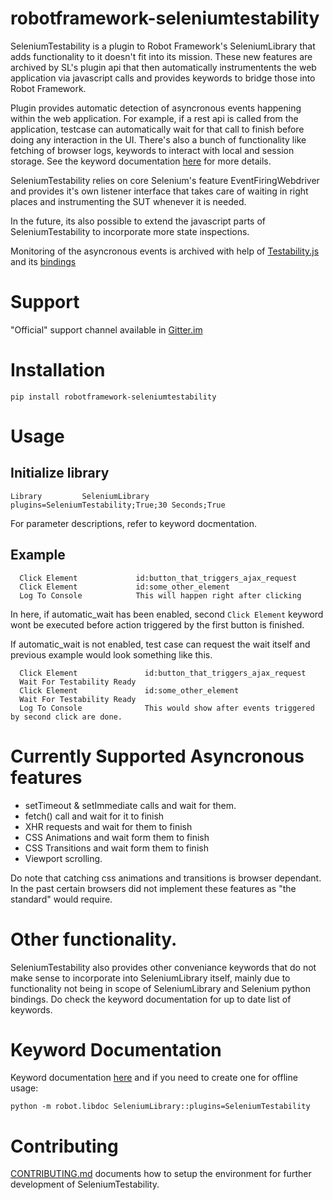 robotframework-seleniumtestability
==================================

SeleniumTestability is a plugin to Robot Framework's SeleniumLibrary that adds
functionality to it doesn't fit into its mission. These new features are archived
by SL's plugin api that then automatically instrumentents the web application via
javascript calls and provides  keywords to bridge those into Robot Framework.

Plugin provides automatic detection of asyncronous events happening within
the web application. For example, if a rest api is called from the application,
testcase can automatically wait for that call to finish before doing any
interaction in the UI. There's also a bunch of functionality like fetching of
browser logs,  keywords to interact with local and session storage.  See the
keyword documentation [here](https://rasjani.github.io/robotframework-seleniumtestability/index.html?tag=plugin)
for more details.

SeleniumTestability relies on core Selenium's feature EventFiringWebdriver
and provides it's own listener interface that takes care of waiting in right
places and instrumenting the SUT whenever it is needed.

In the future, its also possible to extend the javascript parts of
SeleniumTestability to incorporate more state inspections.

Monitoring of the asyncronous events is archived with help of [Testability.js](https://github.com/alfonso-presa/testability.js)
and its [bindings](https://github.com/alfonso-presa/testability-browser-bindings)

# Support

"Official" support channel available in [Gitter.im](https://gitter.im/robotframework-seleniumtestability/community)

# Installation

```
pip install robotframework-seleniumtestability
```

# Usage

## Initialize library

```
Library         SeleniumLibrary     plugins=SeleniumTestability;True;30 Seconds;True
```

For parameter descriptions, refer to keyword docmentation.

## Example

```robotframework
  Click Element             id:button_that_triggers_ajax_request
  Click Element             id:some_other_element
  Log To Console            This will happen right after clicking
```

In here, if automatic_wait has been enabled, second `Click Element` keyword wont
be executed before action triggered by the first button is finished.

If automatic_wait is not enabled, test case can request the wait itself and previous
example would look something like this.

```
  Click Element               id:button_that_triggers_ajax_request
  Wait For Testability Ready
  Click Element               id:some_other_element
  Wait For Testability Ready
  Log To Console              This would show after events triggered by second click are done.
```

# Currently Supported Asyncronous features

* setTimeout & setImmediate calls and wait for them.
* fetch() call and wait for it to finish
* XHR requests and wait for them to finish
* CSS Animations and wait form them to finish
* CSS Transitions and wait form them to finish
* Viewport scrolling.

Do note that catching css animations and transitions is browser dependant. In the past
certain browsers did not implement these features as "the standard" would require.

# Other functionality.

SeleniumTestability also provides other conveniance keywords that do not make sense to incorporate into
SeleniumLibrary itself, mainly due to functionality not being in scope of SeleniumLibrary and Selenium
python bindings. Do check the keyword documentation for up to date list of keywords.


# Keyword Documentation

Keyword documentation [here](https://rasjani.github.io/robotframework-seleniumtestability/index.html?tag=plugin) and if you need to create one for offline usage:

```
python -m robot.libdoc SeleniumLibrary::plugins=SeleniumTestability
```

# Contributing

[CONTRIBUTING.md](https://github.com/rasjani/robotframework-seleniumtestability/blob/master/CONTRIBUTING.md) documents how to setup the environment for further development of SeleniumTestability.

